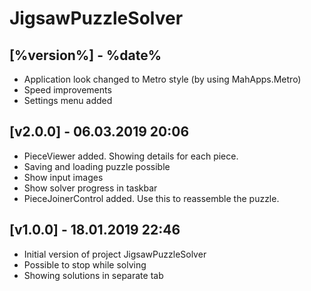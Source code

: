 # JigsawPuzzleSolver

## [%version%] - %date%

- Application look changed to Metro style (by using MahApps.Metro)
- Speed improvements
- Settings menu added

## [v2.0.0] - 06.03.2019 20:06

- PieceViewer added. Showing details for each piece.
- Saving and loading puzzle possible
- Show input images
- Show solver progress in taskbar
- PieceJoinerControl added. Use this to reassemble the puzzle.

## [v1.0.0] - 18.01.2019 22:46

- Initial version of project JigsawPuzzleSolver
- Possible to stop while solving
- Showing solutions in separate tab